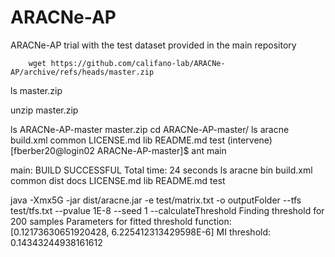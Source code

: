 # ARACNe-AP
ARACNe-AP trial with the test dataset provided in the main repository


		wget https://github.com/califano-lab/ARACNe-AP/archive/refs/heads/master.zip


 ls
master.zip  

unzip master.zip

 ls
ARACNe-AP-master  master.zip
cd ARACNe-AP-master/
 ls
aracne  build.xml  common  LICENSE.md  lib  README.md  test
(intervene) [fberber20@login02 ARACNe-AP-master]$ ant main


main:
BUILD SUCCESSFUL
Total time: 24 seconds
ls
aracne  bin  build.xml  common  dist  docs  LICENSE.md  lib  README.md  test

java -Xmx5G -jar dist/aracne.jar -e test/matrix.txt  -o outputFolder --tfs test/tfs.txt --pvalue 1E-8 --seed 1 --calculateThreshold
Finding threshold for 200 samples
Parameters for fitted threshold function: [0.12173630651920428, 6.225412313429598E-6]
MI threshold: 0.14343244938161612
